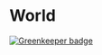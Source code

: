 # World

[![Greenkeeper badge](https://badges.greenkeeper.io/slikts/cibaonline.svg)](https://greenkeeper.io/)
